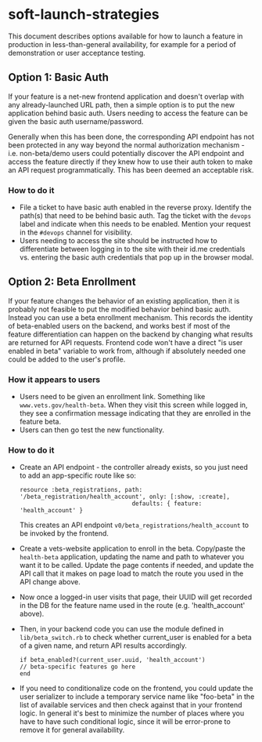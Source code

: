 # soft-launch-strategies

This document describes options available for how to launch a feature in production in less-than-general availability, for example for a period of demonstration or user acceptance testing.

## Option 1: Basic Auth

If your feature is a net-new frontend application and doesn't overlap with any already-launched URL path, then a simple option is to put the new application behind basic auth. Users needing to access the feature can be given the basic auth username/password.

Generally when this has been done, the corresponding API endpoint has not been protected in any way beyond the normal authorization mechanism - i.e. non-beta/demo users could potentially discover the API endpoint and access the feature directly if they knew how to use their auth token to make an API request programmatically. This has been deemed an acceptable risk.

### How to do it

* File a ticket to have basic auth enabled in the reverse proxy. Identify the path\(s\) that need to be behind basic auth. Tag the ticket with the `devops` label and indicate when this needs to be enabled. Mention your request in the `#devops` channel for visibility. 
* Users needing to access the site should be instructed how to differentiate between logging in to the site with their id.me credentials vs. entering the basic auth credentials that pop up in the browser modal.

## Option 2: Beta Enrollment

If your feature changes the behavior of an existing application, then it is probably not feasible to put the modified behavior behind basic auth. Instead you can use a beta enrollment mechanism. This records the identity of beta-enabled users on the backend, and works best if most of the feature differentiation can happen on the backend by changing what results are returned for API requests. Frontend code won't have a direct "is user enabled in beta" variable to work from, although if absolutely needed one could be added to the user's profile.

### How it appears to users

* Users need to be given an enrollment link. Something like `www.vets.gov/health-beta`. When they visit this screen while logged in, they see a confirmation message indicating that they are enrolled in the feature beta. 
* Users can then go test the new functionality.

### How to do it

* Create an API endpoint - the controller already exists, so you just need to add an app-specific route like so:

  ```text
  resource :beta_registrations, path: '/beta_registration/health_account', only: [:show, :create],
                                  defaults: { feature: 'health_account' }
  ```

  This creates an API endpoint `v0/beta_registrations/health_account` to be invoked by the frontend.

* Create a vets-website application to enroll in the beta. Copy/paste the `health-beta` application, updating the name and path to whatever you want it to be called. Update the page contents if needed, and update the API call that it makes on page load to match the route you used in the API change above.
* Now once a logged-in user visits that page, their UUID will get recorded in the DB for the feature name used in the route \(e.g. 'health\_account' above\). 
* Then, in your backend code you can use the module defined in `lib/beta_switch.rb` to check whether current\_user is enabled for a beta of a given name, and return API results accordingly.

  ```text
  if beta_enabled?(current_user.uuid, 'health_account')
  // beta-specific features go here
  end
  ```

* If you need to conditionalize code on the frontend, you could update the user serializer to include a temporary service name like "foo-beta" in the list of available services and then check against that in your frontend logic. In general it's best to minimize the number of places where you have to have such conditional logic, since it will be error-prone to remove it for general availability.

